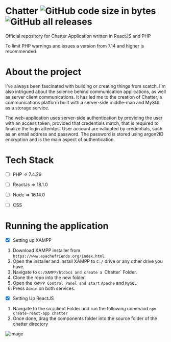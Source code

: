 
# Chatter ![GitHub code size in bytes](https://img.shields.io/github/languages/code-size/creator-solutions/chatter) ![GitHub all releases](https://img.shields.io/github/downloads/creator-solutions/chatter/total)

 Official repository for Chatter Application written in ReactJS and PHP
 
 To limit PHP warnings and issues a version from 7.14 and higher is recommended
 
 # About the project
 
I've always been fascinated with building or creating things from scatch. I'm also intrigued about the science behind communication applications, as well as server
client communications. It has led me to the creation of Chatter, a communications platform built with a server-side middle-man and MySQL as a storage service. 
 
The web-application uses server-side authentication by providing the user with an access token, provided that credentials match, that is required to finalize the login attemtps. User account are validated by credentials, such as an email address and password. The password is stored using argon2ID encryption and is the main aspect of authentication. 
 
# Tech Stack
- [ ] PHP => 7.4.29
- [ ] ReactJs => 18.1.0
- [ ] Node => 16.14.0
- [ ] CSS


# Running the application

- [x] Setting up XAMPP

1. Download XAMPP installer from `https://www.apachefriends.org/index.html`.
2. Open the installer and install XAMPP to `C:/` drive or any other drive you have.
3. Navigate to `C:/XAMPP/htdocs and create a `Chatter` Folder.
4. Clone the repo into the new folder.
5. Open the `XAMPP Control Panel and start` `Apache` and `MySQL`
6. Press `Admin` on both services.

- [x] Setting Up ReactJS

1. Navigate to the src/client Folder and run the following command `npm create-react-app chatter`
2. Once done, drag the components folder into the source folder of the chatter directory

![image](https://user-images.githubusercontent.com/54483520/170872168-f0e032c4-724b-47d2-9e43-f8ed1b3bba81.png)
